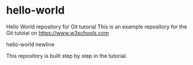 # hello-world
Hello World repository for Git tutorial
This is an example repository for the Git tutoial on https://www.w3schools.com

hello-world newline

This repository is built step by step in the tutorial.

